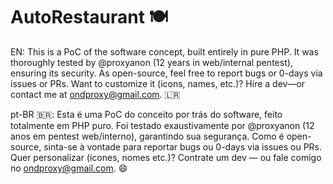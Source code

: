 # AutoRestaurant 🍽️

EN: This is a PoC of the software concept, built entirely in pure PHP. It was thoroughly tested by @proxyanon (12 years in web/internal pentest), ensuring its security. As open-source, feel free to report bugs or 0-days via issues or PRs. Want to customize it (icons, names, etc.)? Hire a dev—or contact me at ondproxy@gmail.com. 🇱🇷

pt-BR 🇧🇷: Esta é uma PoC do conceito por trás do software, feito totalmente em PHP puro. Foi testado exaustivamente por @proxyanon (12 anos em pentest web/interno), garantindo sua segurança. Como é open-source, sinta-se à vontade para reportar bugs ou 0-days via issues ou PRs. Quer personalizar (ícones, nomes etc.)? Contrate um dev — ou fale comigo no ondproxy@gmail.com. 😄
